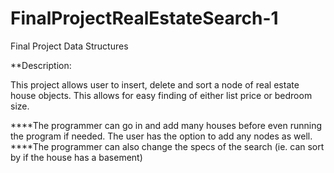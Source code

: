 # FinalProjectRealEstateSearch-1
Final Project Data Structures


**Description:

This project allows user to insert, delete and sort a node of real estate house objects. This allows for easy finding of either list price or bedroom size.  

****The programmer can go in and add many houses before even running the program if needed.  The user has the option to add any nodes as well.
****The programmer can also change the specs of the search (ie. can sort by if the house has a basement)





